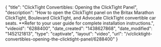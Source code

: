 {
    "title": "ClickTight Convertibles: Opening the ClickTight Panel",
    "description": "How to open the ClickTight panel on the Britax Marathon ClickTight, Boulevard ClickTight, and Advocate ClickTight convertible car seats. **Refer to your user guide for complete installation instructions.",
    "videoid": "6288400",
    "date_created": "1438627868",
    "date_modified": "1452121813",
    "type": "captivate",
    "layout": "video",
    "url": "\/v\/clicktight-convertibles-opening-the-clicktight-panel\/6288400"
}